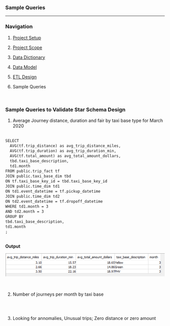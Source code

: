 ### Sample Queries
---------------------------


### Navigation

1. [Project Setup](../README.md)

2. [Project Scope](ProjectScope.md) 

3. [Data Dictionary](DataDictionary.md)

4. [Data Model](DataModel.md)

5. [ETL Design](ETLDesign.md) 

6. Sample Queries

<Br>

### Sample Queries to Validate Star Schema Design


1. Average Journey distance, duration and fair by taxi base type for March 2020

```
    
SELECT
  AVG(tf.trip_distance) as avg_trip_distance_miles,
  AVG(tf.trip_duration) as avg_trip_duration_min,
  AVG(tf.total_amount) as avg_total_amount_dollars,
  tbd.taxi_base_description,
  td1.month
FROM public.trip_fact tf
JOIN public.taxi_base_dim tbd
ON tf.taxi_base_key_id = tbd.taxi_base_key_id
JOIN public.time_dim td1
ON td1.event_datetime = tf.pickup_datetime
JOIN public.time_dim td2
ON td2.event_datetime = tf.dropoff_datetime
WHERE td1.month = 3
AND td2.month = 3
GROUP BY 
tbd.taxi_base_description,
td1.month
;
    
```
    
**Output**
    
![Average cost, distance and duration](images/query1.PNG)


<br>

2. Number of journeys per month by taxi base


```

```

<br>

3. Looking for annomalies, Unusual trips; Zero distance or zero amount

```

```